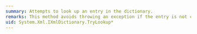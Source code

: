```yaml
---
summary: Attempts to look up an entry in the dictionary.
remarks: This method avoids throwing an exception if the entry is not currently in the dictionary.
uid: System.Xml.IXmlDictionary.TryLookup*
---
```

